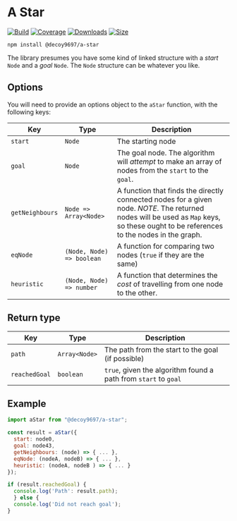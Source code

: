 # A Star

[![Build][build-badge]][build]
[![Coverage][coverage-badge]][coverage]
[![Downloads][downloads-badge]][downloads]
[![Size][size-badge]][size]

```shell
npm install @decoy9697/a-star
```

The library presumes you have some kind of linked structure with a _start_ `Node` and a _goal_ `Node`. The `Node` structure can be whatever you like.

## Options

You will need to provide an options object to the `aStar` function, with the following keys:

| Key             | Type                      | Description                                                                                                                                                                            |
| --------------- | ------------------------- | -------------------------------------------------------------------------------------------------------------------------------------------------------------------------------------- |
| `start`         | `Node`                    | The starting node                                                                                                                                                                      |
| `goal`          | `Node`                    | The goal node. The algorithm will _attempt_ to make an array of nodes from the `start` to the `goal`.                                                                                  |
| `getNeighbours` | `Node => Array<Node>`     | A function that finds the directly connected nodes for a given node. _NOTE_. The returned nodes will be used as `Map` keys, so these ought to be references to the nodes in the graph. |
| `eqNode`        | `(Node, Node) => boolean` | A function for comparing two nodes (`true` if they are the same)                                                                                                                       |
| `heuristic`     | `(Node, Node) => number`  | A function that determines the _cost_ of travelling from one node to the other.                                                                                                        |

## Return type

| Key           | Type          | Description                                                     |
| ------------- | ------------- | --------------------------------------------------------------- |
| `path`        | `Array<Node>` | The path from the start to the goal (if possible)               |
| `reachedGoal` | `boolean`     | `true`, given the algorithm found a path from `start` to `goal` |

## Example

```js
import aStar from "@decoy9697/a-star";

const result = aStar({
  start: node0,
  goal: node43,
  getNeighbours: (node) => { ... },
  eqNode: (nodeA, nodeB) => { ... },
  heuristic: (nodeA, nodeB ) => { ... }
});

if (result.reachedGoal) {
  console.log('Path': result.path);
  } else {
  console.log('Did not reach goal');
}
```

<!-- Definitions -->

[build-badge]: https://github.com/craigdallimore/a-star/workflows/main/badge.svg
[build]: https://github.com/craigdallimore/a-star/actions
[coverage-badge]: https://img.shields.io/codecov/c/github/craigdallimore/a-star.svg
[coverage]: https://codecov.io/github/craigdallimore/a-star
[downloads-badge]: https://img.shields.io/npm/dm/@decoy9697/a-star.svg
[downloads]: https://www.npmjs.com/package/@decoy9697/a-star
[size-badge]: https://img.shields.io/bundlephobia/minzip/@decoy9697/a-star.svg
[size]: https://bundlephobia.com/result?p=@decoy9697/a-star
